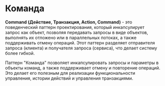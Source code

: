 # Команда
**Command (Действие, Транзакция, Action, Command)** - это поведенческий паттерн проектирования, который инкапсулирует запрос
как объект, позволяя передавать запросы в виде объектов, выполнять их отложено или в параллельных потоках, 
а также поддерживать отмену операций. Этот паттерн разделяет отправителя запроса (клиента) и получателя запроса 
(сервиса), что делает систему более гибкой.

Паттерн "Команда" позволяет инкапсулировать запросы и параметры в объекты команд, а также поддерживает отмену и
повторение операций. Это делает его полезным для реализации функциональности управления,
истории действий и управления транзакциями.